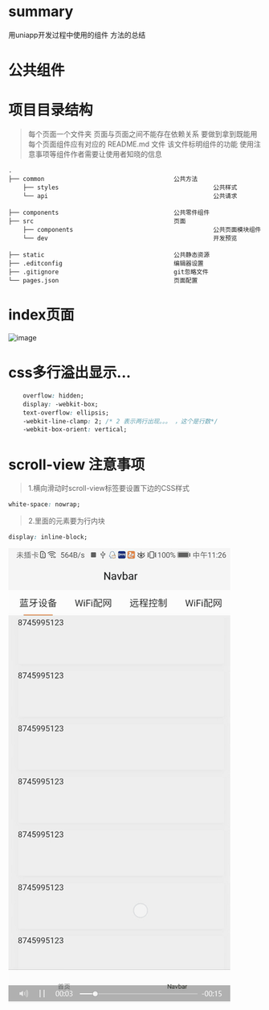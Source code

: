 # summary
用uniapp开发过程中使用的组件 方法的总结
# 公共组件

# 项目目录结构

> 每个页面一个文件夹  页面与页面之间不能存在依赖关系  要做到拿到既能用
  每个页面组件应有对应的 README.md 文件 该文件标明组件的功能 使用注意事项等组件作者需要让使用者知晓的信息


```
.
├── common                                    公共方法
    ├── styles                                           公共样式
    └── api                                              公共请求

├── components                                公共零件组件
├── src                                       页面
    ├── components                                       公共页面模块组件
    └── dev                                              开发预览

├── static                                    公共静态资源
├── .editconfig                               编辑器设置
├── .gitignore                                git忽略文件
└── pages.json                                页面配置
```

# index页面

![image](https://github.com/menglin1997/summary/blob/master/static/index.gif)

# css多行溢出显示...

````css
	overflow: hidden;
	display: -webkit-box;
	text-overflow: ellipsis;
	-webkit-line-clamp: 2; /* 2 表示两行出现。。。 ，这个是行数*/
	-webkit-box-orient: vertical;

````

# scroll-view 注意事项

> 1.横向滑动时scroll-view标签要设置下边的CSS样式

````css
white-space: nowrap;
````

> 2.里面的元素要为行内块

````css
display: inline-block;
````

![Navbar](https://github.com/menglin1997/summary/blob/master/static/Navbar.gif)
